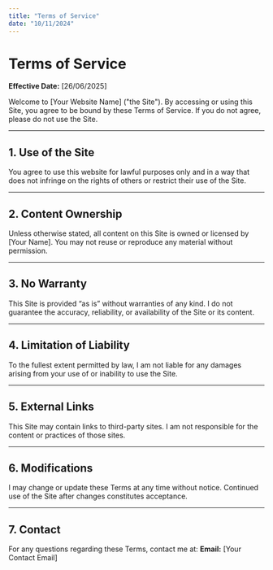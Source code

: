 ```yaml
---
title: "Terms of Service"
date: "10/11/2024"
---
```


# Terms of Service

**Effective Date:** \[26/06/2025]

Welcome to \[Your Website Name] ("the Site"). By accessing or using this Site, you agree to be bound by these Terms of Service. If you do not agree, please do not use the Site.

---

## 1. Use of the Site

You agree to use this website for lawful purposes only and in a way that does not infringe on the rights of others or restrict their use of the Site.

---

## 2. Content Ownership

Unless otherwise stated, all content on this Site is owned or licensed by \[Your Name]. You may not reuse or reproduce any material without permission.

---

## 3. No Warranty

This Site is provided “as is” without warranties of any kind. I do not guarantee the accuracy, reliability, or availability of the Site or its content.

---

## 4. Limitation of Liability

To the fullest extent permitted by law, I am not liable for any damages arising from your use of or inability to use the Site.

---

## 5. External Links

This Site may contain links to third-party sites. I am not responsible for the content or practices of those sites.

---

## 6. Modifications

I may change or update these Terms at any time without notice. Continued use of the Site after changes constitutes acceptance.

---

## 7. Contact

For any questions regarding these Terms, contact me at:
**Email:** \[Your Contact Email]